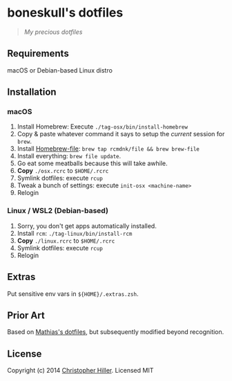 # boneskull's dotfiles

> _My precious dotfiles_

## Requirements

macOS or Debian-based Linux distro

## Installation

### macOS

1. Install Homebrew: Execute `./tag-osx/bin/install-homebrew`
2. Copy & paste whatever command it says to setup the _current_ session for `brew`.
3. Install [Homebrew-file](https://homebrew-file.readthedocs.io/en/latest/usage.html): `brew tap rcmdnk/file && brew brew-file`
4. Install everything: `brew file update`.
5. Go eat some meatballs because this will take awhile.
6. **Copy** `./osx.rcrc` to `$HOME/.rcrc`
7. Symlink dotfiles: execute `rcup`
8. Tweak a bunch of settings: execute `init-osx <machine-name>`
9. Relogin

### Linux / WSL2 (Debian-based)

1. Sorry, you don't get apps automatically installed.
2. Install `rcm`: `./tag-linux/bin/install-rcm`
3. **Copy** `./linux.rcrc` to `$HOME/.rcrc`
4. Symlink dotfiles: execute `rcup`
5. Relogin

## Extras

Put sensitive env vars in `${HOME}/.extras.zsh`.

## Prior Art

Based on [Mathias's dotfiles](https://github.com/mathiasbynens/dotfiles), but subsequently modified beyond recognition.

## License

Copyright (c) 2014 [Christopher Hiller](https://boneskull.com). Licensed MIT
